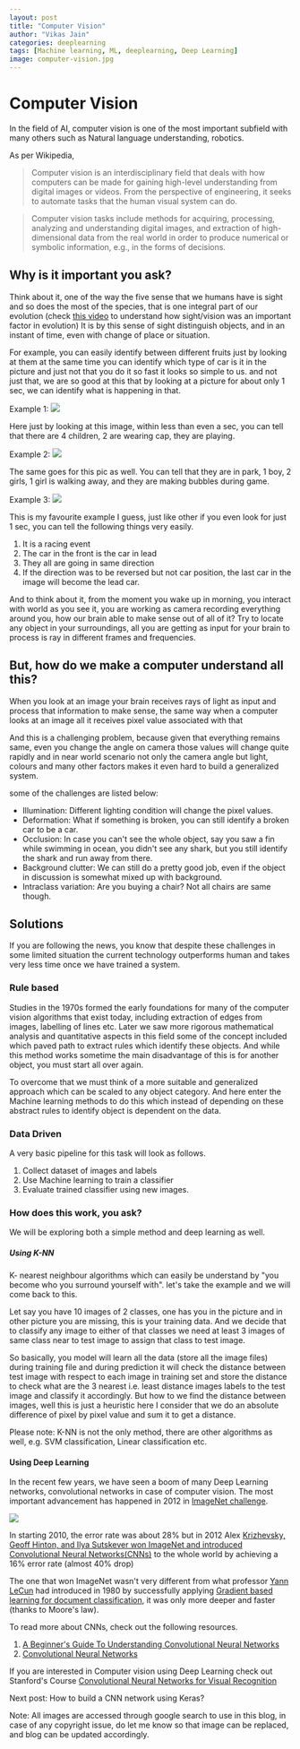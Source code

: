 ```yaml
---
layout: post
title: "Computer Vision"
author: "Vikas Jain"
categories: deeplearning 
tags: [Machine learning, ML, deeplearning, Deep Learning]
image: computer-vision.jpg
---
```


# Computer Vision

In the field of AI, computer vision is one of the most important subfield with many others such as Natural language understanding, robotics.

As per Wikipedia, 
> Computer vision is an interdisciplinary field that deals with how computers can be made for gaining high-level understanding from digital images or videos. From the perspective of engineering, it seeks to automate tasks that the human visual system can do.

> Computer vision tasks include methods for acquiring, processing, analyzing and understanding digital images, and extraction of high-dimensional data from the real world in order to produce numerical or symbolic information, e.g., in the forms of decisions. 


## Why is it important you ask?

Think about it, one of the way the five sense that we humans have is sight and so does the most of the species, that is one integral part of our evolution (check [this video](https://youtu.be/vT1JzLTH4G4?t=7m25s) to understand how sight/vision was an important factor in evolution) It is by this sense of sight distinguish objects, and in an instant of time, even with change of place or situation.

For example, you can easily identify between different fruits just by looking at them at the same time you can identify which type of car is it in the picture and just not that you do it so fast it looks so simple to us. and not just that, we are so good at this that by looking at a picture for about only 1 sec, we can identify what is happening in that. 

Example 1: 
![](https://encrypted-tbn0.gstatic.com/images?q=tbn:ANd9GcTTjIj0nQQc5jzngDpUpgPaaIG5Oh--14R8Cmfh5a49M6arbYM)

Here just by looking at this image, within less than even a sec, you can tell that there are 4 children, 2 are wearing cap, they are playing.

Example 2: ![](https://cdn.pixabay.com/photo/2017/09/16/14/09/children-2755601_960_720.jpg)

The same goes for this pic as well. You can tell that they are in park, 1 boy, 2 girls, 1 girl is walking away, and they are making bubbles during game.

Example 3: ![](http://themediaonline.co.za/wp-content/uploads/2018/01/2010_Malaysian_GP_opening_lap.jpg)

This is my favourite example I guess, just like other if you even look for just 1 sec, you can tell the following things very easily.

1. It is a racing event
2. The car in the front is the car in lead
3. They all are going in same direction
4. If the direction was to be reversed but not car position, the last car in the image will become the lead car.


And to think about it, from the moment you wake up in morning, you interact with world as you see it, you are working as camera recording everything around you, how our brain able to make sense out of all of it?
Try to locate any object in your surroundings, all you are getting as input for your brain to process is ray in different frames and frequencies.

## But, how do we make a computer understand all this?

When you look at an image your brain receives rays of light as input and process that information to make sense, the same way when a computer looks at an image all it receives pixel value associated with that

And this is a challenging problem, because given that everything remains same, even you change the angle on camera those values will change quite rapidly and in near world scenario not only the camera angle but light, colours and many other factors makes it even hard to build a generalized system.

some of the challenges are listed below:
* Illumination: Different lighting condition will change the pixel values.
* Deformation: What if something is broken, you can still identify a broken car to be a car.
* Occlusion: In case you can't see the whole object, say you saw a fin while swimming in ocean, you didn't see any shark, but you still identify the shark and run away from there.
* Background clutter: We can still do a pretty good job, even if the object in discussion is somewhat mixed up with background.
* Intraclass variation: Are you buying a chair? Not all chairs are same though.

## Solutions
If you are following the news, you know that despite these challenges in some limited situation the current technology outperforms human and takes very less time once we have trained a system.

### Rule based
Studies in the 1970s formed the early foundations for many of the computer vision algorithms that exist today, including extraction of edges from images, labelling of lines etc. Later we saw more rigorous mathematical analysis and quantitative aspects in this field some of the concept included which paved path to extract rules which identify these objects. And while this method works sometime the main disadvantage of this is  for another object, you must start all over again.

To overcome that we must think of a more suitable and generalized approach which can be scaled to any object category.
And here enter the Machine learning methods to do this which instead of depending on these abstract rules to identify object is dependent on the data. 

### Data Driven

A very basic pipeline for this task will look as follows.
1. Collect dataset of images and labels
2. Use Machine learning to train a classifier
3. Evaluate trained classifier using new images.

### How does this work, you ask?
We will be exploring both a simple method and deep learning as well.

##### Using K-NN 
K- nearest neighbour algorithms which can easily be understand by "you become who you surround yourself with". let's take the example and we will come back to this.

Let say you have 10 images of 2 classes, one has you in the picture and in other picture you are missing, this is your training data. And we decide that to classify any image to either of that classes we need at least 3 images of same class near to test image to assign that class to test image.

So basically, you model will learn all the data (store all the image files) during training file and during prediction it will check the distance between test image with respect to each image in training set and store the distance to check what are the 3 nearest i.e. least distance images labels to the test image and classify it accordingly.
But how to we find the distance between images, well this is just a heuristic here I consider that we do an absolute difference of pixel by pixel value and sum it to get a distance.

Please note: K-NN is not the only method, there are other algorithms as well, e.g. SVM classification, Linear classification etc.

#### Using Deep Learning
In the recent few years, we have seen a boom of many Deep Learning networks, convolutional networks in case of computer vision. The most important advancement has happened in 2012 in [ImageNet challenge](http://www.image-net.org/challenges/LSVRC/).

![](https://cdn-images-1.medium.com/max/624/1*bGTawFxQwzc5yV1_szDrwQ.png)

In starting 2010, the error rate was about 28% but in 2012 Alex [Krizhevsky, Geoff Hinton, and Ilya Sutskever won ImageNet and introduced Convolutional Neural Networks(CNNs)](https://papers.nips.cc/paper/4824-imagenet-classification-with-deep-convolutional-neural-networks) to the whole world by achieving a 16% error rate (almost 40% drop)

The one that won ImageNet wasn't very different from what 
professor [Yann LeCun](http://yann.lecun.com/) had introduced in 1980 by successfully applying [Gradient based learning for document classification](http://yann.lecun.com/exdb/publis/pdf/lecun-01a.pdf), it was only more deeper and faster (thanks to Moore's law).


To read more about CNNs, check out the following resources.

1. [A Beginner's Guide To Understanding Convolutional Neural Networks](https://adeshpande3.github.io/adeshpande3.github.io/A-Beginner's-Guide-To-Understanding-Convolutional-Neural-Networks/)
2. [Convolutional Neural Networks](https://www.youtube.com/watch?v=bNb2fEVKeEo)

If you are interested in Computer vision using Deep Learning check out Stanford's Course [Convolutional Neural Networks for Visual Recognition](http://cs231n.stanford.edu/)

Next post: How to build a CNN network using Keras?

Note: All images are accessed through google search to use in this blog, in case of any copyright issue, do let me know so that image can be replaced, and blog can be updated accordingly.
